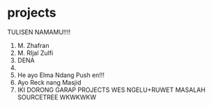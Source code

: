 # projects

TULISEN NAMAMU!!!!

1. M. Zhafran
2. M. RIjal Zulfi
3. DENA
4.
5. He ayo Elma Ndang Push en!!!
6. Ayo Reck nang Masjid
7. IKI DORONG GARAP PROJECTS WES NGELU+RUWET MASALAH SOURCETREE WKWKWKW